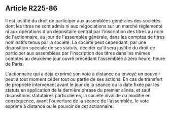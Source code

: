 Article R225-86
----
Il est justifié du droit de participer aux assemblées générales des sociétés
dont les titres ne sont admis ni aux négociations sur un marché réglementé ni
aux opérations d'un dépositaire central par l'inscription des titres au nom de
l'actionnaire, au jour de l'assemblée générale, dans les comptes de titres
nominatifs tenus par la société. La société peut cependant, par une disposition
spéciale de ses statuts, décider qu'il sera justifié du droit de participer aux
assemblées par l'inscription des titres dans les mêmes comptes au deuxième jour
ouvré précédant l'assemblée à zéro heure, heure de Paris.

L'actionnaire qui a déjà exprimé son vote à distance ou envoyé un pouvoir peut à
tout moment céder tout ou partie de ses actions. En cas de transfert de
propriété intervenant avant le jour de la séance ou la date fixée par les
statuts en application de la dernière phrase du premier alinéa, et sauf
dispositions statutaires particulières, la société invalide ou modifie en
conséquence, avant l'ouverture de la séance de l'assemblée, le vote exprimé à
distance ou le pouvoir de cet actionnaire.
